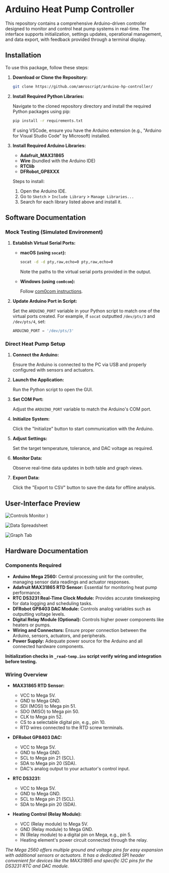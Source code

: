 # Arduino Heat Pump Controller

This repository contains a comprehensive Arduino-driven controller designed to monitor and control heat pump systems in real-time. The interface supports initialization, settings updates, operational management, and data export, with feedback provided through a terminal display.

## Installation 

To use this package, follow these steps:

1. **Download or Clone the Repository:**

    ```bash
    git clone https://github.com/amroscript/arduino-hp-controller/
    ```

2. **Install Required Python Libraries:**
   
    Navigate to the cloned repository directory and install the required Python packages using pip:

    ```bash
    pip install -r requirements.txt
    ```

    If using VSCode, ensure you have the Arduino extension (e.g., "Arduino for Visual Studio Code" by Microsoft) installed.

3. **Install Required Arduino Libraries:**

    - **Adafruit_MAX31865**
    - **Wire** (bundled with the Arduino IDE)
    - **RTClib**
    - **DFRobot_GP8XXX**

    Steps to install:
    
    1. Open the Arduino IDE.
    2. Go to `Sketch` > `Include Library` > `Manage Libraries...`
    3. Search for each library listed above and install it.

## Software Documentation

### Mock Testing (Simulated Environment)

1. **Establish Virtual Serial Ports:**

    - **macOS (using `socat`):**

        ```bash
        socat -d -d pty,raw,echo=0 pty,raw,echo=0
        ```

        Note the paths to the virtual serial ports provided in the output.

    - **Windows (using `com0com`):**

        Follow [com0com instructions](https://com0com.sourceforge.net/).

2. **Update Arduino Port in Script:**

    Set the `ARDUINO_PORT` variable in your Python script to match one of the virtual ports created. For example, if `socat` outputted `/dev/pts/3` and `/dev/pts/4`, set:

    ```python
    ARDUINO_PORT = '/dev/pts/3'
    ```

### Direct Heat Pump Setup

1. **Connect the Arduino:**
   
    Ensure the Arduino is connected to the PC via USB and properly configured with sensors and actuators.

2. **Launch the Application:**

    Run the Python script to open the GUI.

3. **Set COM Port:**

    Adjust the `ARDUINO_PORT` variable to match the Arduino's COM port.

4. **Initialize System:**

    Click the "Initialize" button to start communication with the Arduino.

5. **Adjust Settings:**

    Set the target temperature, tolerance, and DAC voltage as required.

6. **Monitor Data:**

    Observe real-time data updates in both table and graph views.

7. **Export Data:**

    Click the "Export to CSV" button to save the data for offline analysis.

## User-Interface Preview

![Controls Monitor](https://github.com/amroscript/arduino-hp-controller/assets/163342561/13029a2c-b871-45f4-9e02-091b37506d1f)
)

![Data Spreadsheet](https://github.com/amroscript/arduino-hp-controller/assets/163342561/f0497dc6-36da-463b-af0d-a7eab23dbe00)

![Graph Tab](https://github.com/amroscript/arduino-hp-controller/assets/163342561/b4c5cabd-6ee5-4875-ae28-ea13b2ec5138)

## Hardware Documentation

### Components Required

- **Arduino Mega 2560:** Central processing unit for the controller, managing sensor data readings and actuator responses.
- **Adafruit MAX31865 RTD Sensor:** Essential for monitoring heat pump performance.
- **RTC DS3231 Real-Time Clock Module:** Provides accurate timekeeping for data logging and scheduling tasks.
- **DFRobot GP8403 DAC Module:** Controls analog variables such as outputting voltage levels.
- **Digital Relay Module (Optional):** Controls higher power components like heaters or pumps.
- **Wiring and Connectors:** Ensure proper connection between the Arduino, sensors, actuators, and peripherals.
- **Power Supply:** Adequate power source for the Arduino and all connected hardware components.

**Initialization checks in `_read-temp.ino` script verify wiring and integration before testing.**

### Wiring Overview

- **MAX31865 RTD Sensor:**
  
  - VCC to Mega 5V.
  - GND to Mega GND.
  - SDI (MOSI) to Mega pin 51.
  - SDO (MISO) to Mega pin 50.
  - CLK to Mega pin 52.
  - CS to a selectable digital pin, e.g., pin 10.
  - RTD wires connected to the RTD screw terminals.

- **DFRobot GP8403 DAC:**

  - VCC to Mega 5V.
  - GND to Mega GND.
  - SCL to Mega pin 21 (SCL).
  - SDA to Mega pin 20 (SDA).
  - DAC's analog output to your actuator's control input.

- **RTC DS3231:**

  - VCC to Mega 5V.
  - GND to Mega GND.
  - SCL to Mega pin 21 (SCL).
  - SDA to Mega pin 20 (SDA).

- **Heating Control (Relay Module):**

  - VCC (Relay module) to Mega 5V.
  - GND (Relay module) to Mega GND.
  - IN (Relay module) to a digital pin on Mega, e.g., pin 5.
  - Heating element's power circuit connected through the relay.

_The Mega 2560 offers multiple ground and voltage pins for easy expansion with additional sensors or actuators. It has a dedicated SPI header convenient for devices like the MAX31865 and specific I2C pins for the DS3231 RTC and DAC module._

